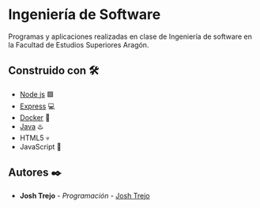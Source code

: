 # Ingeniería de Software

Programas y aplicaciones realizadas en clase de Ingeniería de software en la Facultad de Estudios Superiores Aragón.

## Construido con 🛠️

* [Node js](https://nodejs.org/es) 🟩
* [Express](https://expressjs.com/) 💻
* [Docker](https://www.docker.com/) 🐳
* [Java](https://www.java.com/es/) :hotsprings:
* HTML5 :skull:
* JavaScript :brain:

## Autores ✒️

* **Josh Trejo** - *Programación* - [Josh Trejo](https://github.com/jorgejoshuatt)

